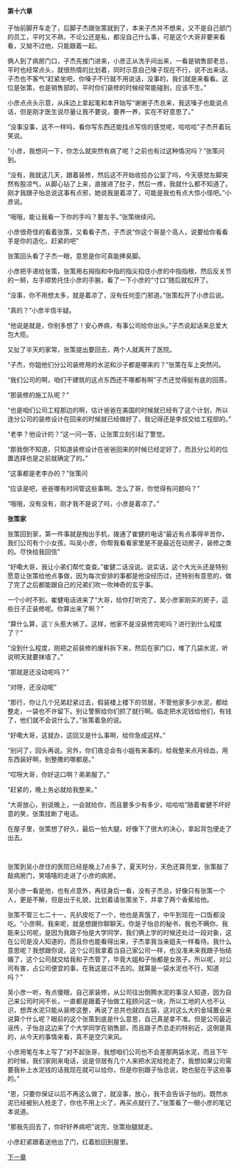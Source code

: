 #### 第十六章

子怡前脚开车走了，后脚子杰跟张策就到了，本来子杰并不想来，又不是自己部门的员工，平时又不熟，不论公还是私，都没自己什么事，可是这个大哥非要来看看，又拗不过他，只能跟着一起。

俩人到了病房门口，子杰先推门进来，小彦正从洗手间出来，一看是销售部老总，平时也经常点头，就很热情的比划着，同时示意自己嗓子现在不行，说不出来话。子杰也不客气“赶紧坐吧，你嗓子不行就不用说话，没事的，我们就是来看看。这位是张策，也是销售部的，平时你们装修的时候经常能碰到，应该不生。”

小彦点点头示意，从床边上拿起笔和本开始写“谢谢子杰总来，我这嗓子也能说点话，但是刚才医生说尽量让我不要说，要养一养，实在不好意思了。”

“没事没事，这不一样吗，看你写东西还能找点写信的感觉呢，哈哈哈”子杰开着玩笑说。

“小彦，我想问一下，你怎么就突然有病了呢？之前也有过这种情况吗？”张策问到。

“没有，我就这几天，跟着装修，然后这不开始收拾办公室了吗，今天感觉左脚突然有股凉气，从脚心钻了上来，直接进了肚子，然后一疼，我就什么都不知道了。刚才我跟子怡总说这事有点邪，她说我是着凉了，可能是我也有点大惊小怪吧。”小彦说。

“哦哦，能让我看一下你的手吗？要左手。”张策继续问。

小彦很奇怪的看着张策，又看看子杰，子杰说“你这个哥是个高人，说要给你看看手是你的造化，赶紧的吧”

张策回头看了子杰一眼，意思是你可真能捧臭脚。

小彦把手递给张策，张策用右拇指和中指的指尖掐住小彦的中指指根，然后反关节的一掰，左手顺势托住小彦的手腕，看了一下小彦的“寸口”随后就松开了。

“没事，你不用想太多，就是着凉了，没有任何歪门邪道。”张策松开了小彦后说。

“真的？”小彦半信半疑。

“他说是就是，你别多想了！安心养病，有事公司给你出头。”子杰说起话来总爱大包大揽。

又扯了半天的家常，张策提出要回去，两个人就离开了医院。

“子杰，你姐他们分公司装修用的水泥和沙子都是哪来的？”张策在车上突然问。

“我们公司的啊，咱们干建筑的这点东西还不哪都有啊”子杰还觉得挺有底的回答。

“那装修的施工队呢？”

“也是咱们公司工程那边的啊，估计爸爸在美国的时候就已经有了这个计划，所以连分公司的装修设计在回来的时候就已经做好了，我记得还是李叔交给工程部的。”

“老李？他设计的？”这一问一答，让张策立刻引起了警觉。

“那我倒不知道，只知道装修设计在爸爸回来的时候已经定好了，而且分公司的位置选择也是之前就确定了的。”

“这事都是老李办的？”张策问

“应该是吧，爸爸哪有时间管这些事啊。怎么了哥，你觉得有问题吗？”

“哦哦，没有没有，刚才我不是说了吗，小彦是着凉了。”



**张策家**

张策回到家，第一件事就是掏出手机，拨通了崔健的电话“最近有点事得辛苦你，我们公司有个小女孩，叫吴小彦，你帮我看看家里是不是最近在动房子，装修之类的。尽快给我回信”

“好嘞大哥，我让小弟们帮忙查查。”崔健二话没说。说实话，这个大光头还是特别愿意让张策给他点事做，因为每次安排的事都是他没经历过，还特别有意思的，做了完了之后都能跟自己的兄弟们吹一吹神奇的玄乎事。

一个小时不到，崔健电话进来了“大哥，给你打听完了，吴小彦家刚买的房子，這些日子正装修呢。你算出来了啊？”

“算什么算，这丫头惹大祸了。这样，他家不是没装修完呢吗？进行到什么程度了？”

“没到什么程度，刚把之前装修的废料拆下来，然后在家门口，堆了几袋水泥，听说明天就要抹墙了。”

“那就是还没动呢吗？”

“对呀，还没动呢”

“那行，你让几个兄弟赶紧过去，假装楼上楼下的邻居，不管他家多少水泥，都给整走，一袋也不许留下。别让警察给你们抓了就行啊。临走把水泥钱给他们，有钱了，他们就不会说什么了。”张策着急的说。

“好嘞大哥，这就办，这回又是什么事啊，给你急成这样。”

“别问了，回头再说。另外，你们夜总会有小姐有来事的，给我整来点月经血，用东西装好啊，别整撒的哪都是。”

“哎呀大哥，你好这口啊？弟弟服了。”

“赶紧的，晚上务必就给我整来。”

“大哥放心，别说晚上，一会就给你，而且要多少有多少，哈哈哈”随着崔健不坏好意的笑，张策挂断了电话。

在屋子里，张策想了好久，最后一拍大腿，好像下了很大的决心，拿起背包便走了出去。

 

张策到吴小彦住的医院已经是晚上7点多了，夏天时分，天色还算亮堂，张策敲了敲病房门，笑嘻嘻的走进了小彦的病房。

吴小彦一看是他，也有点意外，再往身后一看，没有子杰总，好像只有张策一个人，更是不解，但是出于礼貌，比划着请张策坐下，并拿了两个香蕉给他。

张策不管三七二十一，先扒皮吃了一个，他也是真饿了，中午到现在一口饭都没吃。“小彦啊，我来呢，就是想跟你聊聊天。你是子怡总的秘书，我也不瞒你，我能来公司呢，是因为我跟子怡是大学同学，我们俩上学的时候还处过一段对象，这在公司是没人知道的，而且你也能看得出来，子杰拿我当亲姐夫一样看待。我什么意思呢？我想跟你说，这个公司我拿着当自己家公司一样，也没准未来我跟子怡结婚了，这个公司就交给我和子杰管了，毕竟大姐和子怡都是女孩子。所以呢，对公司有害，占公司便宜的事，在我这是过不去的。就算是一袋水泥也不行，知道吗？”

吴小彦一听，有点傻眼，自己家装修，从公司往出倒腾水泥的事没人知道，因为自己来公司时间不长，一直都是跟着子怡做工程顾问这一块，所以工地的人也不认识，想弄水泥只能从装修这整，再说了总共也就四五袋，这对这么大的金域置业来说算个什么呢？眼前的这个张策到底是什么意思，自己真是拿不准。但是公司最近谣传，子怡总这边来了个大学同学在销售部，而且跟子杰总走的特别近，这倒是真的，从今天的事情来看，真不是空穴来风。

小彦用笔在本上写了“对不起张哥，我想咱们公司也不会差那两袋水泥，而且下午的时候，我们家刚来电话，说是邻居有几个人来把水泥给抢走了，我想如果公司需要我补上水泥钱的话我现在就可以给你，但是你别跟子怡总说，她也挺在乎这些事的。”

“恩，只要你保证以后不再这么做了，就没事，放心，我不会告诉子怡的。既然水泥已经被别人抢走了，你也不用上火了，再买点就行了。”张策看了一眼小彦的笔记本说道。

"那我先回去了，你好好养病吧”说完，张策抬腿就走。

小彦赶紧跟着送他出了门，红着脸回到屋里。

[下一章]()
